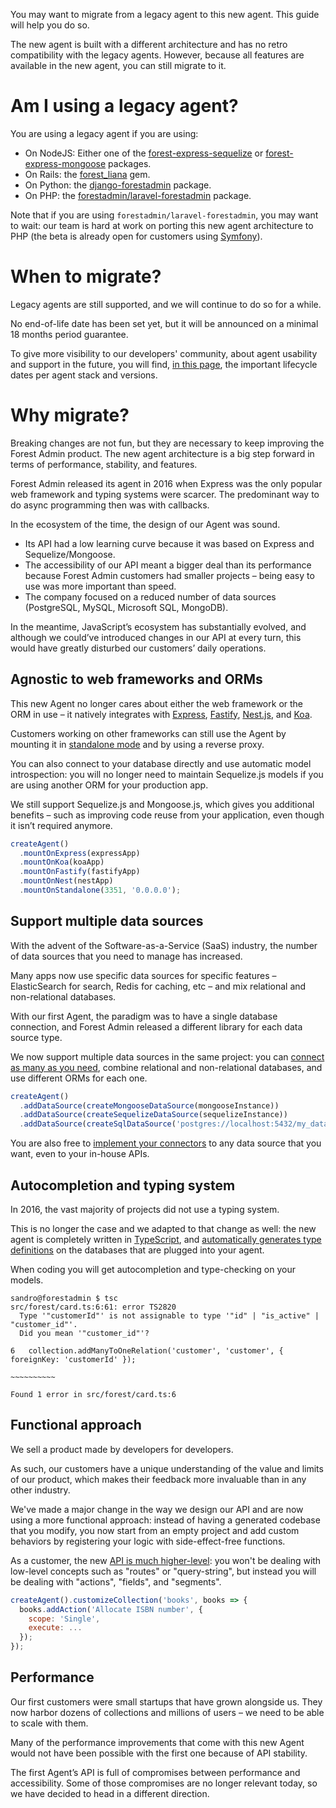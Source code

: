 You may want to migrate from a legacy agent to this new agent. This guide will help you do so.

The new agent is built with a different architecture and has no retro compatibility with the legacy agents. However, because all features are available in the new agent, you can still migrate to it.

# Am I using a legacy agent?

You are using a legacy agent if you are using:

- On NodeJS: Either one of the [forest-express-sequelize](https://github.com/ForestAdmin/forest-express-sequelize) or [forest-express-mongoose](https://github.com/ForestAdmin/forest-express-mongoose) packages.
- On Rails: the [forest_liana](https://github.com/ForestAdmin/forest-rails) gem.
- On Python: the [django-forestadmin](https://github.com/ForestAdmin/django-forestadmin) package.
- On PHP: the [forestadmin/laravel-forestadmin](https://github.com/ForestAdmin/laravel-forestadmin) package.

Note that if you are using `forestadmin/laravel-forestadmin`, you may want to wait: our team is hard at work on porting this new agent architecture to PHP (the beta is already open for customers using [Symfony](https://github.com/ForestAdmin/symfony-forestadmin)).

# When to migrate?

Legacy agents are still supported, and we will continue to do so for a while.

No end-of-life date has been set yet, but it will be announced on a minimal 18 months period guarantee.

To give more visibility to our developers' community, about agent usability and support in the future, you will find, [in this page](https://docs.forestadmin.com/documentation/how-tos/releases-support), the important lifecycle dates per agent stack and versions.

# Why migrate?

Breaking changes are not fun, but they are necessary to keep improving the Forest Admin product. The new agent architecture is a big step forward in terms of performance, stability, and features.

Forest Admin released its agent in 2016 when Express was the only popular web framework and typing systems were scarcer. The predominant way to do async programming then was with callbacks.

In the ecosystem of the time, the design of our Agent was sound.

- Its API had a low learning curve because it was based on Express and Sequelize/Mongoose.
- The accessibility of our API meant a bigger deal than its performance because Forest Admin customers had smaller projects – being easy to use was more important than speed.
- The company focused on a reduced number of data sources (PostgreSQL, MySQL, Microsoft SQL, MongoDB).

In the meantime, JavaScript’s ecosystem has substantially evolved, and although we could’ve introduced changes in our API at every turn, this would have greatly disturbed our customers’ daily operations.

## Agnostic to web frameworks and ORMs

This new Agent no longer cares about either the web framework or the ORM in use – it natively integrates with [Express](../install/expose/using-express.md), [Fastify](../install/expose/using-fastify.md), [Nest.js](../install/expose/using-nest.md), and [Koa](../install/expose/using-koa.md).

Customers working on other frameworks can still use the Agent by mounting it in [standalone mode](../install/expose/using-standalone.md) and by using a reverse proxy.

You can also connect to your database directly and use automatic model introspection: you will no longer need to maintain Sequelize.js models if you are using another ORM for your production app.

We still support Sequelize.js and Mongoose.js, which gives you additional benefits – such as improving code reuse from your application, even though it isn’t required anymore.

```javascript
createAgent()
  .mountOnExpress(expressApp)
  .mountOnKoa(koaApp)
  .mountOnFastify(fastifyApp)
  .mountOnNest(nestApp)
  .mountOnStandalone(3351, '0.0.0.0');
```

## Support multiple data sources

With the advent of the Software-as-a-Service (SaaS) industry, the number of data sources that you need to manage has increased.

Many apps now use specific data sources for specific features – ElasticSearch for search, Redis for caching, etc – and mix relational and non-relational databases.

With our first Agent, the paradigm was to have a single database connection, and Forest Admin released a different library for each data source type.

We now support multiple data sources in the same project: you can [connect as many as you need](../../datasources/connection/README.md), combine relational and non-relational databases, and use different ORMs for each one.

```javascript
createAgent()
  .addDataSource(createMongooseDataSource(mongooseInstance))
  .addDataSource(createSequelizeDataSource(sequelizeInstance))
  .addDataSource(createSqlDataSource('postgres://localhost:5432/my_database'));
```

You are also free to [implement your connectors](../../datasources/custom/README.md) to any data source that you want, even to your in-house APIs.

## Autocompletion and typing system

In 2016, the vast majority of projects did not use a typing system.

This is no longer the case and we adapted to that change as well: the new agent is completely written in [TypeScript](https://www.typescriptlang.org/), and [automatically generates type definitions](../install/autocompletion-and-typings.md) on the databases that are plugged into your agent.

When coding you will get autocompletion and type-checking on your models.

```console
sandro@forestadmin $ tsc
src/forest/card.ts:6:61: error TS2820
  Type '"customerId"' is not assignable to type '"id" | "is_active" | "customer_id"'.
  Did you mean '"customer_id"'?

6   collection.addManyToOneRelation('customer', 'customer', { foreignKey: 'customerId' });
                                                              ~~~~~~~~~~

Found 1 error in src/forest/card.ts:6
```

## Functional approach

We sell a product made by developers for developers.

As such, our customers have a unique understanding of the value and limits of our product, which makes their feedback more invaluable than in any other industry.

We've made a major change in the way we design our API and are now using a more functional approach: instead of having a generated codebase that you modify, you now start from an empty project and add custom behaviors by registering your logic with side-effect-free functions.

As a customer, the new [API is much higher-level](../../agent-customization/fields/README.md): you won't be dealing with low-level concepts such as "routes" or "query-string", but instead you will be dealing with "actions", "fields", and "segments".

```javascript
createAgent().customizeCollection('books', books => {
  books.addAction('Allocate ISBN number', {
    scope: 'Single',
    execute: ...
  });
});
```

## Performance

Our first customers were small startups that have grown alongside us. They now harbor dozens of collections and millions of users – we need to be able to scale with them.

Many of the performance improvements that come with this new Agent would not have been possible with the first one because of API stability.

The first Agent’s API is full of compromises between performance and accessibility. Some of those compromises are no longer relevant today, so we have decided to head in a different direction.
